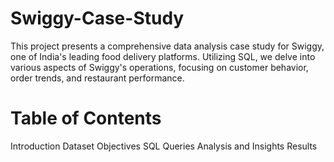# Swiggy-Case-Study
This project presents a comprehensive data analysis case study for Swiggy, one of India's leading food delivery platforms. Utilizing SQL, we delve into various aspects of Swiggy's operations, focusing on customer behavior, order trends, and restaurant performance.
# Table of Contents
Introduction
Dataset
Objectives
SQL Queries
Analysis and Insights
Results
